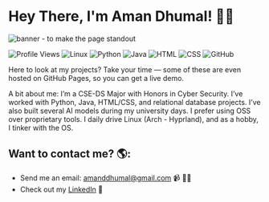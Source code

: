 # Hey There, I'm Aman Dhumal! 👋🏽

<img src="https://i.postimg.cc/wx1QcK0m/1320325.png" alt="banner - to make the page standout">

![Profile Views](https://komarev.com/ghpvc/?username=AMN-D&style=flat-square)
![Linux](https://img.shields.io/badge/Linux-Arch_Hyprland-blue?logo=arch-linux)
![Python](https://img.shields.io/badge/Python-3776AB?logo=python&logoColor=white)
![Java](https://img.shields.io/badge/Java-007396?logo=java&logoColor=white)
![HTML](https://img.shields.io/badge/HTML5-E34F26?logo=html5&logoColor=white)
![CSS](https://img.shields.io/badge/CSS3-1572B6?logo=css3&logoColor=white)
![GitHub](https://img.shields.io/badge/GitHub-AMN--D-black?logo=github)

Here to look at my projects? Take your time — some of these are even hosted on GitHub Pages, so you can get a live demo.

A bit about me: I’m a CSE-DS Major with Honors in Cyber Security. I’ve worked with Python, Java, HTML/CSS, and relational database projects. I’ve also built several AI models during my university days. I prefer using OSS over proprietary tools. I daily drive Linux (Arch - Hyprland), and as a hobby, I tinker with the OS.

## Want to contact me? 🌎: <a href="https://github.com/AMN-D"></a>
- Send me an email: <a href="mailto:amanddhumal@gmail.com">amanddhumal@gmail.com</a> 📹 ✍🏾
- Check out my <a href="https://www.linkedin.com/in/aman-dhumal-b2aa73373/">LinkedIn</a> 💼
<!-- - Solving coding puzzles over at <a href="https://leetcode.com/AMN-D/"> Leetcode</a> 🏓 --> 
<!-- - See my designs on <a href="https://dribbble.com/AMANDDHUMAL">Dribbble</a> 🎨 -->
